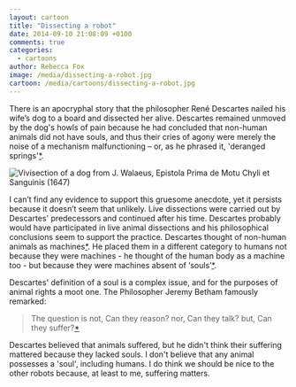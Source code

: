 ```yaml
---
layout: cartoon
title: "Dissecting a robot"
date: 2014-09-10 21:08:09 +0100
comments: true
categories: 
  - cartoons
author: Rebecca Fox
image: /media/dissecting-a-robot.jpg
cartoon: /media/cartoons/dissecting-a-robot.jpg
---
```

There is an apocryphal story that the philosopher René Descartes nailed his wife’s dog to a board and dissected her alive. Descartes remained unmoved by the dog's howls of pain because he had concluded that non-human animals did not have souls, and thus their cries of agony were merely the noise of a mechanism malfunctioning<!--more--> – or, as he phrased it, 'deranged springs'[*](http://www.philosophyonline.co.uk/content/talking-clocks-and-deranged-springs-or-did-descartes-really-nail-cats-trees "A summary of the likelihood of this rumour is presented in this article by Gareth Southwell. Descarte did use the phrase 'deranged springs' to describe expressions of animals pain, but not in reference to dissecting his wife’s dog"). 

<img class="figure" src="http://boingboing.net/assets_mt/2011/06/29/Bad-Medicine-Doctors-Doing-Harm-since-Hippocrates_page122_image1.jpg" title="Vivisection of a dog from J. Walaeus, Epistola Prima de Motu Chyli et Sanguinis (1647)" />
  
I can’t find any evidence to support this gruesome anecdote, yet it persists because it doesn’t seem that unlikely. Live dissections were carried out by Descartes' predecessors and continued after his time. Descartes probably would have participated in live animal dissections and his philosophical conclusions seem to support the practice. Descartes thought of non-human animals as machines[*](http://www.gutenberg.org/files/59/59-h/59-h.htm "Descartes introduced the term ‘bête-machine’ (beast machine) to describe non-human animals in one of his earlier texts, 'Discourse on the Method'"). He placed them in a different category to humans not because they were machines - he thought of the human body as a machine too - but because they were machines absent of ‘souls’[*](http://people.whitman.edu/~herbrawt/classes/339/Descartes.pdf "Descartes’ much misunderstood position is examined comprehensively in this essay by John Cottingham"). 
 
Descartes' definition of a soul is a complex issue, and for the purposes of animal rights a moot one. The Philosopher Jeremy Betham famously remarked:
 
>The question is not, Can they reason? nor, Can they talk? but, Can they suffer?[*](http://www.econlib.org/library/Bentham/bnthPML18.html "This oft repeated quote can be found here in its original context in Bentham’s An Introduction to the Principles of Morals and Legislation at the end of chapter 17")

Descartes believed that animals suffered, but he didn't think their suffering mattered because they lacked souls. I don't believe that any animal possesses a 'soul', including humans. I do think we should be nice to the other robots because, at least to me, suffering matters.




